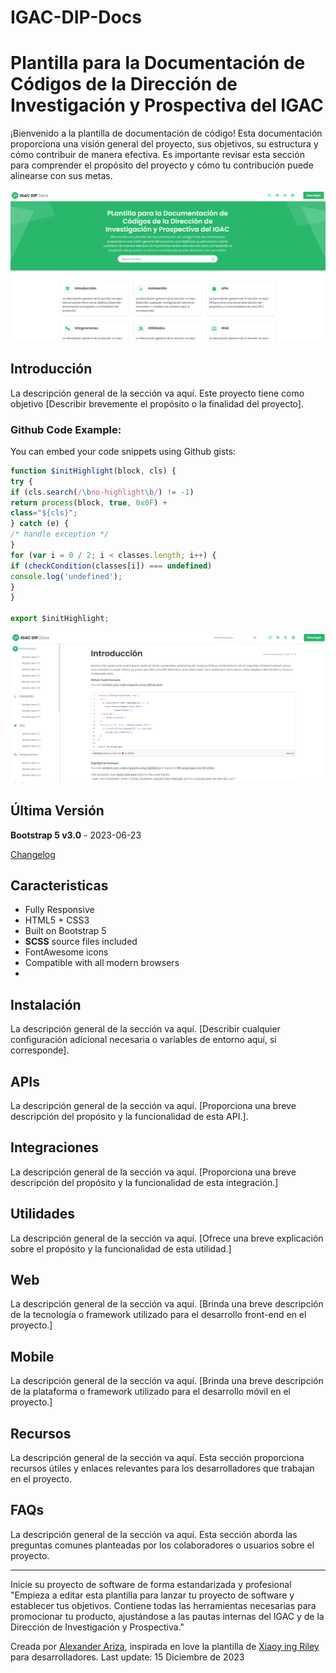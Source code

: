 # IGAC-DIP-Docs

# Plantilla para la Documentación de Códigos de la Dirección de Investigación y Prospectiva del IGAC

¡Bienvenido a la plantilla de documentación de código! Esta documentación proporciona una visión general del proyecto, sus objetivos, su estructura y cómo contribuir de manera efectiva. Es importante revisar esta sección para comprender el propósito del proyecto y cómo tu contribución puede alinearse con sus metas.

![Imagen de ejemplo](img/Captura1.png)

## Introducción
La descripción general de la sección va aquí. Este proyecto tiene como objetivo [Describir brevemente el propósito o la finalidad del proyecto].

### Github Code Example:
You can embed your code snippets using Github gists:

```javascript
function $initHighlight(block, cls) {
try {
if (cls.search(/\bno-highlight\b/) != -1)
return process(block, true, 0x0F) +
class="${cls}";
} catch (e) {
/* handle exception */
}
for (var i = 0 / 2; i < classes.length; i++) {
if (checkCondition(classes[i]) === undefined)
console.log('undefined');
}
}

export $initHighlight;
```
![Imagen de ejemplo](img/Captura2.png)

## Última Versión
**Bootstrap 5 v3.0** - 2023-06-23

[Changelog](https://themes.3rdwavemedia.com/bootstrap-templates/startup/coderdocs-free-bootstrap-5-documentation-template-for-software-projects/?target=changelog)

## Caracteristicas

-  Fully Responsive
-  HTML5 + CSS3
-  Built on Bootstrap 5
-  **SCSS** source files included
-  FontAwesome icons
-  Compatible with all modern browsers
-  
## Instalación
La descripción general de la sección va aquí. [Describir cualquier configuración adicional necesaria o variables de entorno aquí, si corresponde].

## APIs
La descripción general de la sección va aquí. [Proporciona una breve descripción del propósito y la funcionalidad de esta API.].

## Integraciones
La descripción general de la sección va aquí. [Proporciona una breve descripción del propósito y la funcionalidad de esta integración.]

## Utilidades
La descripción general de la sección va aquí. [Ofrece una breve explicación sobre el propósito y la funcionalidad de esta utilidad.]

## Web
La descripción general de la sección va aquí. [Brinda una breve descripción de la tecnología o framework utilizado para el desarrollo front-end en el proyecto.]

## Mobile
La descripción general de la sección va aquí. [Brinda una breve descripción de la plataforma o framework utilizado para el desarrollo móvil en el proyecto.]

## Recursos
La descripción general de la sección va aquí. Esta sección proporciona recursos útiles y enlaces relevantes para los desarrolladores que trabajan en el proyecto.

## FAQs
La descripción general de la sección va aquí. Esta sección aborda las preguntas comunes planteadas por los colaboradores o usuarios sobre el proyecto.

---

Inicie su proyecto de software de forma estandarizada y profesional
"Empieza a editar esta plantilla para lanzar tu proyecto de software y establecer tus objetivos. Contiene todas las herramientas necesarias para promocionar tu producto, ajustándose a las pautas internas del IGAC y de la Dirección de Investigación y Prospectiva."

Creada por [Alexander Ariza](https://gist.github.com/Alexanderariza), inspirada en love la plantilla de [Xiaoy ing Riley](https://themes.3rdwavemedia.com/) para desarrolladores. Last update: 15 Diciembre de 2023

